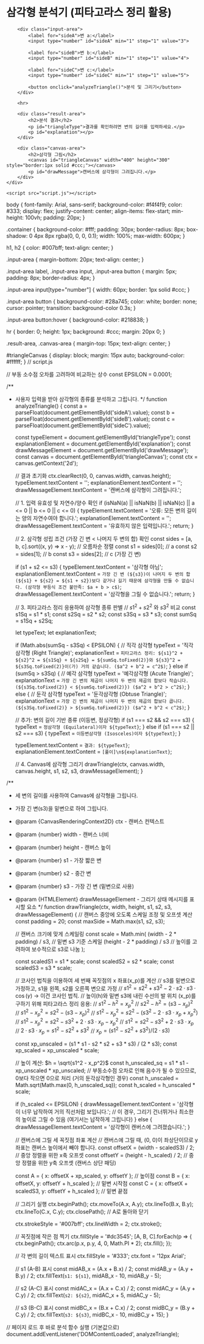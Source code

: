 <!DOCTYPE html>
<html lang="ko">
<head>
    <meta charset="UTF-8">
    <meta name="viewport" content="width=device-width, initial-scale=1.0">
    <title>삼각형 분석기</title>
    <link rel="stylesheet" href="style.css">
</head>
<body>
    <div class="container">
        <h1>삼각형 분석기 (피타고라스 정리 활용)</h1>
        
        <div class="input-area">
            <label for="sideA">변 a:</label>
            <input type="number" id="sideA" min="1" step="1" value="3">
            
            <label for="sideB">변 b:</label>
            <input type="number" id="sideB" min="1" step="1" value="4">
            
            <label for="sideC">변 c:</label>
            <input type="number" id="sideC" min="1" step="1" value="5">
            
            <button onclick="analyzeTriangle()">분석 및 그리기</button>
        </div>
        
        <hr>

        <div class="result-area">
            <h2>분석 결과</h2>
            <p id="triangleType">결과를 확인하려면 변의 길이를 입력하세요.</p>
            <p id="explanation"></p>
        </div>

        <div class="canvas-area">
            <h2>삼각형 그림</h2>
            <canvas id="triangleCanvas" width="400" height="300" style="border:1px solid #ccc;"></canvas>
            <p id="drawMessage">캔버스에 삼각형이 그려집니다.</p>
        </div>
    </div>

    <script src="script.js"></script>
</body>
</html>
body {
    font-family: Arial, sans-serif;
    background-color: #f4f4f9;
    color: #333;
    display: flex;
    justify-content: center;
    align-items: flex-start;
    min-height: 100vh;
    padding: 20px;
}

.container {
    background-color: #fff;
    padding: 30px;
    border-radius: 8px;
    box-shadow: 0 4px 8px rgba(0, 0, 0, 0.1);
    width: 100%;
    max-width: 600px;
}

h1, h2 {
    color: #007bff;
    text-align: center;
}

.input-area {
    margin-bottom: 20px;
    text-align: center;
}

.input-area label, .input-area input, .input-area button {
    margin: 5px;
    padding: 8px;
    border-radius: 4px;
}

.input-area input[type="number"] {
    width: 60px;
    border: 1px solid #ccc;
}

.input-area button {
    background-color: #28a745;
    color: white;
    border: none;
    cursor: pointer;
    transition: background-color 0.3s;
}

.input-area button:hover {
    background-color: #218838;
}

hr {
    border: 0;
    height: 1px;
    background: #ccc;
    margin: 20px 0;
}

.result-area, .canvas-area {
    margin-top: 15px;
    text-align: center;
}

#triangleCanvas {
    display: block;
    margin: 15px auto;
    background-color: #ffffff;
}
// script.js

// 부동 소수점 오차를 고려하여 비교하는 상수
const EPSILON = 0.0001;

/**
 * 사용자 입력을 받아 삼각형의 종류를 분석하고 그립니다.
 */
function analyzeTriangle() {
    const a = parseFloat(document.getElementById('sideA').value);
    const b = parseFloat(document.getElementById('sideB').value);
    const c = parseFloat(document.getElementById('sideC').value);

    const typeElement = document.getElementById('triangleType');
    const explanationElement = document.getElementById('explanation');
    const drawMessageElement = document.getElementById('drawMessage');
    const canvas = document.getElementById('triangleCanvas');
    const ctx = canvas.getContext('2d');
    
    // 결과 초기화
    ctx.clearRect(0, 0, canvas.width, canvas.height);
    typeElement.textContent = '';
    explanationElement.textContent = '';
    drawMessageElement.textContent = '캔버스에 삼각형이 그려집니다.';

    // 1. 입력 유효성 및 자연수/양수 확인
    if (isNaN(a) || isNaN(b) || isNaN(c) || a <= 0 || b <= 0 || c <= 0) {
        typeElement.textContent = '오류: 모든 변의 길이는 양의 자연수여야 합니다.';
        explanationElement.textContent = '';
        drawMessageElement.textContent = '유효하지 않은 입력입니다.';
        return;
    }

    // 2. 삼각형 성립 조건 (가장 긴 변 < 나머지 두 변의 합) 확인
    const sides = [a, b, c].sort((x, y) => x - y); // 오름차순 정렬
    const s1 = sides[0]; // a
    const s2 = sides[1]; // b
    const s3 = sides[2]; // c (가장 긴 변)

    if (s1 + s2 <= s3) {
        typeElement.textContent = '삼각형 아님';
        explanationElement.textContent = `가장 긴 변 (${s3})이 나머지 두 변의 합 (${s1} + ${s2} = ${s1 + s2})보다 같거나 길기 때문에 삼각형을 만들 수 없습니다. (삼각형 부등식 조건 불만족: $a + b > c$)`;
        drawMessageElement.textContent = '삼각형을 그릴 수 없습니다.';
        return;
    }

    // 3. 피타고라스 정리 응용하여 삼각형 종류 판별
    // $s1^2 + s2^2$ 와 $s3^2$ 비교
    const s1Sq = s1 * s1;
    const s2Sq = s2 * s2;
    const s3Sq = s3 * s3;
    const sumSq = s1Sq + s2Sq;

    let typeText;
    let explanationText;

    if (Math.abs(sumSq - s3Sq) < EPSILON) {
        // 직각 삼각형
        typeText = '직각삼각형 (Right Triangle)';
        explanationText = `피타고라스 정리: ${s1}^2 + ${s2}^2 = ${s1Sq} + ${s2Sq} = ${sumSq.toFixed(2)}와 ${s3}^2 = ${s3Sq.toFixed(2)}이(가) 거의 같습니다. ($a^2 + b^2 = c^2$)`;
    } else if (sumSq > s3Sq) {
        // 예각 삼각형
        typeText = '예각삼각형 (Acute Triangle)';
        explanationText = `가장 긴 변의 제곱이 나머지 두 변의 제곱의 합보다 작습니다. (${s3Sq.toFixed(2)} < ${sumSq.toFixed(2)}) ($a^2 + b^2 > c^2$)`;
    } else {
        // 둔각 삼각형
        typeText = '둔각삼각형 (Obtuse Triangle)';
        explanationText = `가장 긴 변의 제곱이 나머지 두 변의 제곱의 합보다 큽니다. (${s3Sq.toFixed(2)} > ${sumSq.toFixed(2)}) ($a^2 + b^2 < c^2$)`;
    }

    // 추가: 변의 길이 기반 종류 (이등변, 정삼각형)
    if (s1 === s2 && s2 === s3) {
        typeText = `정삼각형 (Equilateral)이자 ${typeText}`;
    } else if (s1 === s2 || s2 === s3) {
        typeText = `이등변삼각형 (Isosceles)이자 ${typeText}`;
    }

    typeElement.textContent = `결과: ${typeText}`;
    explanationElement.textContent = `[풀이]\n${explanationText}`;

    // 4. Canvas에 삼각형 그리기
    drawTriangle(ctx, canvas.width, canvas.height, s1, s2, s3, drawMessageElement);
}

/**
 * 세 변의 길이를 사용하여 Canvas에 삼각형을 그립니다.
 * 가장 긴 변(s3)을 밑변으로 하여 그립니다.
 * @param {CanvasRenderingContext2D} ctx - 캔버스 컨텍스트
 * @param {number} width - 캔버스 너비
 * @param {number} height - 캔버스 높이
 * @param {number} s1 - 가장 짧은 변
 * @param {number} s2 - 중간 변
 * @param {number} s3 - 가장 긴 변 (밑변으로 사용)
 * @param {HTMLElement} drawMessageElement - 그리기 상태 메시지를 표시할 요소
 */
function drawTriangle(ctx, width, height, s1, s2, s3, drawMessageElement) {
    // 캔버스 중앙에 오도록 스케일 조정 및 오프셋 계산
    const padding = 20;
    const maxSide = Math.max(s1, s2, s3);
    
    // 캔버스 크기에 맞게 스케일링
    const scale = Math.min(
        (width - 2 * padding) / s3,  // 밑변 s3 기준 스케일
        (height - 2 * padding) / s3 // 높이를 고려하여 보수적으로 s3로 나눔
    );
    
    const scaledS1 = s1 * scale;
    const scaledS2 = s2 * scale;
    const scaledS3 = s3 * scale;

    // 코사인 법칙을 이용하여 세 번째 꼭짓점의 x 좌표(x_p)를 계산
    // s3를 밑변으로 가정하고, s1을 왼쪽, s2를 오른쪽 변으로 가정
    // $s1^2 = s2^2 + s3^2 - 2 \cdot s2 \cdot s3 \cdot \cos(\gamma)$ -> 이건 코사인 법칙.
    // 높이(h)와 밑변 s3에 내린 수선의 발 위치 (x_p)를 구하기 위해 피타고라스 정리 응용:
    // $s1^2 - h^2 = x_p^2$
    // $s2^2 - h^2 = (s3 - x_p)^2$
    // $s1^2 - x_p^2 = s2^2 - (s3 - x_p)^2$
    // $s1^2 - x_p^2 = s2^2 - (s3^2 - 2 \cdot s3 \cdot x_p + x_p^2)$
    // $s1^2 - x_p^2 = s2^2 - s3^2 + 2 \cdot s3 \cdot x_p - x_p^2$
    // $s1^2 = s2^2 - s3^2 + 2 \cdot s3 \cdot x_p$
    // $2 \cdot s3 \cdot x_p = s1^2 - s2^2 + s3^2$
    // $x_p = (s1^2 - s2^2 + s3^2) / (2 \cdot s3)$

    const xp_unscaled = (s1 * s1 - s2 * s2 + s3 * s3) / (2 * s3);
    const xp_scaled = xp_unscaled * scale;

    // 높이 계산: $h = \sqrt{s1^2 - x_p^2}$
    const h_unscaled_sq = s1 * s1 - xp_unscaled * xp_unscaled;
    // 부동소수점 오차로 인해 음수가 될 수 있으므로, 0보다 작으면 0으로 처리 (거의 둔각삼각형인 경우)
    const h_unscaled = Math.sqrt(Math.max(0, h_unscaled_sq));
    const h_scaled = h_unscaled * scale;

    if (h_scaled <= EPSILON) {
        drawMessageElement.textContent = '삼각형이 너무 납작하여 거의 직선처럼 보입니다.';
        // 이 경우, 그리기 건너뛰거나 최소한의 높이로 그릴 수 있음 (여기서는 납작하게 그립니다)
    } else {
        drawMessageElement.textContent = '삼각형이 캔버스에 그려졌습니다.';
    }

    // 캔버스에 그릴 세 꼭짓점 좌표 계산
    // 캔버스에 그릴 때, (0, 0)이 좌상단이므로 y좌표는 캔버스 높이에서 빼야 합니다.
    const offsetX = (width - scaledS3) / 2; // 중앙 정렬을 위한 x축 오프셋
    const offsetY = (height - h_scaled) / 2; // 중앙 정렬을 위한 y축 오프셋 (캔버스 상단 패딩)

    const A = { x: offsetX + xp_scaled, y: offsetY }; // 높이점
    const B = { x: offsetX, y: offsetY + h_scaled }; // 밑변 시작점
    const C = { x: offsetX + scaledS3, y: offsetY + h_scaled }; // 밑변 끝점

    // 그리기 실행
    ctx.beginPath();
    ctx.moveTo(A.x, A.y);
    ctx.lineTo(B.x, B.y);
    ctx.lineTo(C.x, C.y);
    ctx.closePath(); // A로 돌아와 닫기

    ctx.strokeStyle = '#007bff';
    ctx.lineWidth = 2;
    ctx.stroke();

    // 꼭짓점에 작은 점 찍기
    ctx.fillStyle = '#dc3545';
    [A, B, C].forEach(p => {
        ctx.beginPath();
        ctx.arc(p.x, p.y, 4, 0, Math.PI * 2);
        ctx.fill();
    });
    
    // 각 변의 길이 텍스트 표시
    ctx.fillStyle = '#333';
    ctx.font = '12px Arial';
    
    // s1 (A-B) 표시
    const midAB_x = (A.x + B.x) / 2;
    const midAB_y = (A.y + B.y) / 2;
    ctx.fillText(`s1: ${s1}`, midAB_x - 10, midAB_y - 5);

    // s2 (A-C) 표시
    const midAC_x = (A.x + C.x) / 2;
    const midAC_y = (A.y + C.y) / 2;
    ctx.fillText(`s2: ${s2}`, midAC_x + 5, midAC_y - 5);
    
    // s3 (B-C) 표시
    const midBC_x = (B.x + C.x) / 2;
    const midBC_y = (B.y + C.y) / 2;
    ctx.fillText(`s3: ${s3}`, midBC_x - 10, midBC_y + 15);
}

// 페이지 로드 후 바로 분석 함수 실행 (기본값으로)
document.addEventListener('DOMContentLoaded', analyzeTriangle);